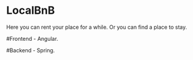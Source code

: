 # LocalBnB

Here you can rent your place for a while. 
Or you can find a place to stay.

#Frontend - Angular.

#Backend - Spring.


